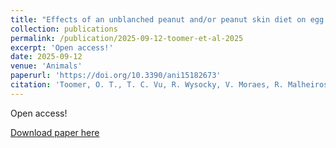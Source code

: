 ```yaml
---
title: "Effects of an unblanched peanut and/or peanut skin diet on egg quality, egg lipid chemistry, and performance of hens housed in a cage-free environment"
collection: publications
permalink: /publication/2025-09-12-toomer-et-al-2025
excerpt: 'Open access!'
date: 2025-09-12
venue: 'Animals'
paperurl: 'https://doi.org/10.3390/ani15182673'
citation: 'Toomer, O. T., T. C. Vu, R. Wysocky, V. Moraes, R. Malheiros, Q. D. Read, and K. E. Anderson. 2025. Effects of an unblanched peanut and/or peanut skin diet on egg quality, egg lipid chemistry, and performance of hens housed in a cage-free environment. Animals 15(18), 2673. DOI: 10.3390/ani15182673.'
---
```

Open access!

[Download paper here](https://doi.org/10.3390/ani15182673)
